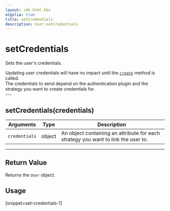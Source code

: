 ```yaml
---
layout: sdk.html.hbs
algolia: true
title: setCredentials
description: User:setCredentials
---
```

  

# setCredentials
Sets the user's credentials.

<aside class="note">
  Updating user credentials will have no impact until the <a href="{{ site_base_path }}sdk-reference/user/create"><code>create</code></a> method is called.<br />
  The credentials to send depend on the authentication plugin and the strategy you want to create credentials for.
</aside>
---

## setCredentials(credentials)

| Arguments | Type | Description |
|---------------|---------|----------------------------------------|
| ``credentials`` | object | An object containing an attribute for each strategy you want to link the user to. |

---

## Return Value

Returns the `User` object.

## Usage

[snippet=set-credentials-1]
